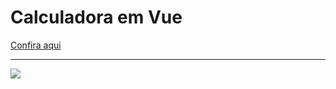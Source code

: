 <h1>Calculadora em Vue</h1>
<a href="https://calculadora-vue-tau.vercel.app/" target="_blank"> Confira aqui </a>
<hr/>
<img src="https://media.giphy.com/media/oKd2czQJKDYstThhYM/giphy.gif">
